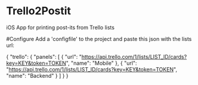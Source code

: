 # Trello2Postit
iOS App for printing post-its from Trello lists

#Configure
Add a 'configfile' to the project and paste this json with the lists url:

{
    "trello": {
        "panels": [
            {
                "url": "https://api.trello.com/1/lists/LIST_ID/cards?key=KEY&token=TOKEN",
				        "name": "Mobile"
            },
            {
                "url": "https://api.trello.com/1/lists/LIST_ID/cards?key=KEY&token=TOKEN",
			        	"name": "Backend"
            }
        ]
    }
}
